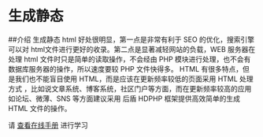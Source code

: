 # 生成静态

##介绍 
生成静态 html 好处很明显，第一点是非常有利于 SEO 的优化，搜索引擎可以对 html文件进行更好的收录。第二点是显著减轻网站的负载，WEB 服务器在处理 html 文件时只是简单的读取操作，不会经由 PHP 模块进行处理，也不会有数据库服务器的操作，所以速度要较 PHP 文件快得多。 
HTML 有很多特点，但是我们也不能盲目使用 HTML，而是应该在更新频率较低的页面采用 HTML 处理方式 ，比如说文章系统、博客系统，社区门户等方面，而在更新频率较高的应用如论坛、微薄、SNS 等方面建议采用 
后盾 HDPHP 框架提供高效简单的生成 HTML 文件的操作。 

请 [查看在线手册](http://www.kancloud.cn/houdunwang/hdphp3/215236) 进行学习


